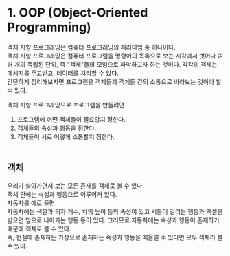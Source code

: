 # 1. OOP (Object-Oriented Programming)

객체 지향 프로그래밍은 컴퓨터 프로그래밍의 패러다임 중 하나이다. <br>
객체 지향 프로그래밍은 컴퓨터 프로그램을 명령어의 목록으로 보는 시각에서 벗어나 여러 개의 독립된 단위, 즉 "객체"들의 모임으로 파악하고자 하는 것이다. 각각의 객체는 메시지를 주고받고, 데이터를 처리할 수 있다. <br>
간단하게 정리해보자면 프로그램을 객체들과 객체들 간의 소통으로 바라보는 것이라 할 수 있다.

객체 지향 프로그래밍으로 프로그램을 만들려면 <br>

1. 프로그램에 어떤 객체들이 필요할지 정한다.
2. 객체들의 속성과 행동을 정한다.
3. 객체들이 서로 어떻게 소통할지 정한다.
   <br><br>

## 객체

우리가 살아가면서 보는 모든 존재를 객체로 볼 수 있다. <br>
객체 안에는 속성과 행동으로 이루어져 있다. <br>
자동차를 예로 들면 <br>
자동차에는 색깔과 의자 개수, 차의 높이 등의 속성이 있고 시동이 걸리는 행동과 엑셀을 밟으면 앞으로 나아가는 행동 등이 있다. 그러므로 자동차에는 속성과 행동이 존재하기 때문에 객체로 볼 수 있다. <br>
즉, 현실에 존재하든 가상으로 존재하든 속성과 행동을 떠올릴 수 있다면 모두 객체라 볼 수 있다.
